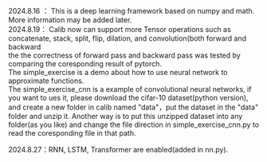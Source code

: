 2024.8.16 ： This is a deep learning framework based on numpy and math. More information may be added later.<br>
2024.8.19： Calib now can support more Tensor operations such as concatenate, stack, split, flip, dilation, and convolution(both forward and backward<br>
            the the correctness of forward pass and backward pass was tested by comparing the coresponding result of pytorch.<br>
            The simple_exercise is a demo about how to use neural network to approximate functions.<br>
            The simple_exercise_cnn is a example of convolutional neural networks, if you want to ues it, please download the cifar-10 dataset(python version), and create a new folder in calib named "data"，put the dataset in the "data" folder and unzip it.
            Another way is to put this unzipped dataset into any folder(as you like) and change the file direction in simple_exercise_cnn.py to read the coresponding file in that path. 

2024.8.27：RNN, LSTM, Transformer are enabled(added in nn.py).
